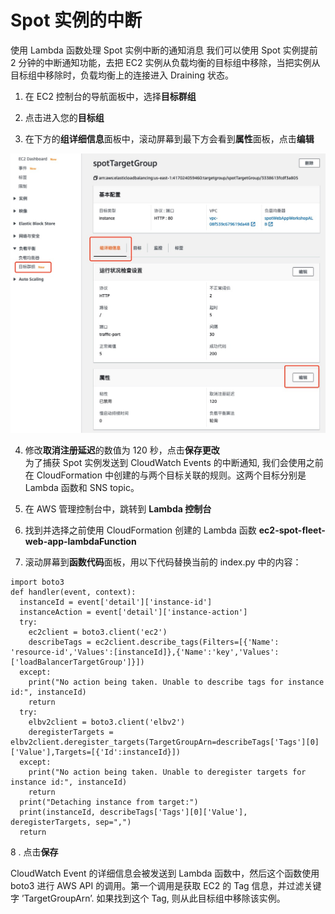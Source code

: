 # Spot 实例的中断

使用 Lambda 函数处理 Spot 实例中断的通知消息
我们可以使用 Spot 实例提前 2 分钟的中断通知功能，去把 EC2 实例从负载均衡的目标组中移除，当把实例从目标组中移除时，负载均衡上的连接进入 Draining 状态。

1.	在 EC2 控制台的导航面板中，选择**目标群组**

2.	点击进入您的**目标组**

3.	在下方的**组详细信息**面板中，滚动屏幕到最下方会看到**属性**面板，点击**编辑**

![](../image/ec2-spot/spInt.jpeg)

4.	修改**取消注册延迟**的数值为 120 秒，点击**保存更改**<br>
为了捕获 Spot 实例发送到 CloudWatch Events 的中断通知, 我们会使用之前在 CloudFormation 中创建的与两个目标关联的规则。这两个目标分别是 Lambda 函数和 SNS topic。

5.	在 AWS 管理控制台中，跳转到 **Lambda 控制台**

6.	找到并选择之前使用 CloudFormation 创建的 Lambda 函数 **ec2-spot-fleet-web-app-lambdaFunction**

7.	滚动屏幕到**函数代码**面板，用以下代码替换当前的 index.py 中的内容：

```
import boto3
def handler(event, context):
  instanceId = event['detail']['instance-id']
  instanceAction = event['detail']['instance-action']
  try:
    ec2client = boto3.client('ec2')
    describeTags = ec2client.describe_tags(Filters=[{'Name': 'resource-id','Values':[instanceId]},{'Name':'key','Values':['loadBalancerTargetGroup']}])
  except:
    print("No action being taken. Unable to describe tags for instance id:", instanceId)
    return
  try:
    elbv2client = boto3.client('elbv2')
    deregisterTargets = elbv2client.deregister_targets(TargetGroupArn=describeTags['Tags'][0]['Value'],Targets=[{'Id':instanceId}])
  except:
    print("No action being taken. Unable to deregister targets for instance id:", instanceId)
    return
  print("Detaching instance from target:")
  print(instanceId, describeTags['Tags'][0]['Value'], deregisterTargets, sep=",")
  return
```

8 . 点击**保存**

CloudWatch Event 的详细信息会被发送到 Lambda 函数中，然后这个函数使用 boto3 进行 AWS API 的调用。第一个调用是获取 EC2 的 Tag 信息，并过滤关键字 ’TargetGroupArn’. 如果找到这个 Tag, 则从此目标组中移除该实例。

